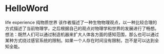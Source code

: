 # HelloWord
life experience
纯物质世界 
该作者描述了一种生物物理观点，以一种比较合理的方式描述了当前物理学，之后根据自己的观点对物理学和世界的发展进行了畅想。
想法：既然人们可以通过制造机器来扩大人体各方面的感知范围，那么也可以通过某种方式绕过感官系统的限制。如果一个人存在时间没有限制，岂不是可以达到全知全能。
